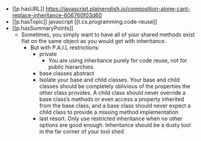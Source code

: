 

- [[p.hasURL]] https://javascript.plainenglish.io/composition-alone-cant-replace-inheritance-606760f03d60
- [[p.hasTopic]] javascript [[t.cs.programming.code-reuse]]
- [[p.hasSummaryPoints]]
  - Sometimes, you simply want to have all of your shared methods exist flat on the same object as you would get with inheritance.
    - But with P.A.I.L restrictions: 
      - private
        - You are using inheritance purely for code reuse, not for public hierarchies.
      - base classes abstract
      - Isolate your base and child classes. Your base and child classes should be completely oblivious of the properties the other class provides. A child class should never override a base class’s methods or even access a property inherited from the base class, and a base class should never expect a child class to provide a missing method implementation
      - last resort. Only use restricted inheritance when no other options are good enough. Inheritance should be a dusty tool in the far corner of your tool shed

